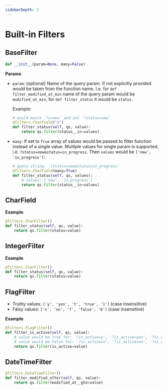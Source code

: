 ```yaml
---
sidebarDepth: 3
---
```



# Built-in Filters

## BaseFilter

```python
def __init__(param=None, many=False)
```

**Params**

- `param`: (optional) Name of the query param. If not explicitly provided would be taken
  from the function name. I.e. for `def filter_modified_at_min` name of the query param
  would be `modified_at_min`, for `def filter_status` it would be `status`.

  Example:

  ```python
  # would match '?s=new' and not '?status=new'
  @filters.CharField("s")
  def filter_status(self, qs, value):
      return qs.filter(status__in=values)
  ```

- `many`: If set to `True` array of values would be passed to filter function instead of
  a single value. Multiple values for single param is supported, i.e. `?status=new&status=in_progress`.
  Then `values` would be `['new', 'in_progress']`:

  ```python
  # query string: '?status=new&status=in_progress'
  @filters.CharField(many=True)
  def filter_status(self, qs, values):
      # values: ['new', 'in_progress']
      return qs.filter(status__in=values)
  ```

## CharField

**Example**

```python
@filters.CharFilter()
def filter_status(self, qs, value):
    return qs.filter(status=value)
```


## IntegerFilter

**Example**

```python
@filters.CharFilter()
def filter_status(self, qs, value):
    return qs.filter(status=value)
```

## FlagFilter

- Truthy values: `['y', 'yes', 't', 'true', '1']` (case insensitive)
- Falsy values: `['n', 'no', 'f', 'false', '0']` (case insensitive)

**Example**

```python
@filters.FlagFilter()
def filter_is_active(self, qs, value):
    # value would be True for: '?is_active=y', '?is_active=yes', '?is_active=t' etc
    # value would be False for: '?is_active=n', '?is_active=no', '?is_active=f' etc
    return qs.filter(is_active=value)
```

## DateTimeFilter

```python
@filters.DateTimeFilter()
def filter_modified_after(self, qs, value):
    return qs.filter(modified_at__gte=value)
```
